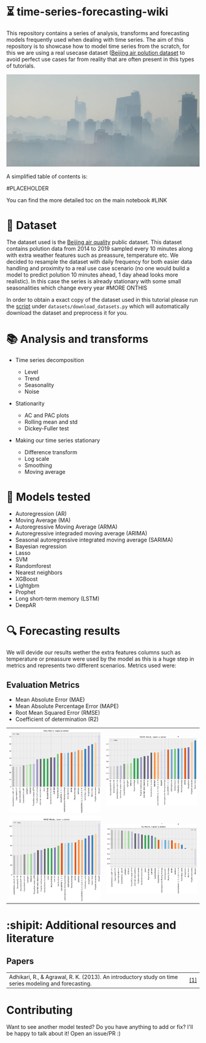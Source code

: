 # :hourglass_flowing_sand: time-series-forecasting-wiki
This repository contains a series of analysis, transforms and forecasting models frequently used when dealing with time series. The aim of this repository is to showcase how to model time series from the scratch, for this we are using a real usecase dataset ([Beijing air polution dataset](https://archive.ics.uci.edu/ml/datasets/Beijing+PM2.5+Data) to avoid perfect use cases far from reality that are often present in this types of tutorials.

<img src="results/beijing.jpg">

A simplified table of contents is:

#PLACEHOLDER

You can find the more detailed toc on the main notebook #LINK

# :open_file_folder: Dataset

The dataset used is the [Beijing air quality](https://archive.ics.uci.edu/ml/datasets/Beijing+PM2.5+Data) public dataset. This dataset contains polution data from 2014 to 2019 sampled every 10 minutes along with extra weather features such as preassure, temperature etc. We decided to resample the dataset with daily frequency for both easier data handling and proximity to a real use case scenario (no one would build a model to predict polution 10 minutes ahead, 1 day ahead looks more realistic). In this case the series is already stationary with some small seasonalities which change every year #MORE ONTHIS

In order to obtain a exact copy of the dataset used in this tutorial please run the [script](https://github.com/jiwidi/time-series-forecasting-wiki/blob/master/datasets/download_datasets.py) under `datasets/download_datasets.py` which will automatically download the dataset and preprocess it for you.

#  📚 Analysis and transforms

* Time series decomposition
  * Level
  * Trend
  * Seasonality 
  * Noise
  
* Stationarity
  * AC and PAC plots
  * Rolling mean and std
  * Dickey-Fuller test
  
* Making our time series stationary
  * Difference transform
  * Log scale
  * Smoothing
  * Moving average

# :triangular_ruler: Models tested

* Autoregression (AR)
* Moving Average (MA)
* Autoregressive Moving Average (ARMA)
* Autoregressive integraded moving average (ARIMA)
* Seasonal autoregressive integrated moving average (SARIMA)
* Bayesian regression
* Lasso
* SVM
* Randomforest
* Nearest neighbors
* XGBoost
* Lightgbm
* Prophet
* Long short-term memory (LSTM) 
* DeepAR


# :mag: Forecasting results
We will devide our results wether the extra features columns such as temperature or preassure were used by the model as this is a huge step in metrics and represents two different scenarios. Metrics used were:

## Evaluation Metrics
* Mean Absolute Error (MAE) 
* Mean Absolute Percentage Error (MAPE)
* Root Mean Squared Error (RMSE)
* Coefficient of determination (R2)

|              |   |
:-------------------------:|:-------------------------:
![](results/mae.png)  |  ![](results/mape.png)
![](results/rmse.png)  |  ![](results/r2.png)

# :shipit: Additional resources and literature
## Papers

|| |
| - | - |
| Adhikari, R., & Agrawal, R. K. (2013). An introductory study on time series modeling and forecasting.|[[1]](https://arxiv.org/ftp/arxiv/papers/1302/1302.6613.pdf)|

# Contributing
Want to see another model tested? Do you have anything to add or fix? I'll be happy to talk about it! Open an issue/PR :) 
